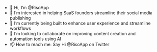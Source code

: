 - 👋 Hi, I’m @RisoApp
- 👀 I’m interested in helping SaaS founders streamline their social media publishing
- 🌱 I’m currently being built to enhance user experience and streamline workflows
- 💞️ I’m looking to collaborate on improving content creation and automation tools using AI
- 📫 How to reach me: Say Hi @RisoApp on Twitter
